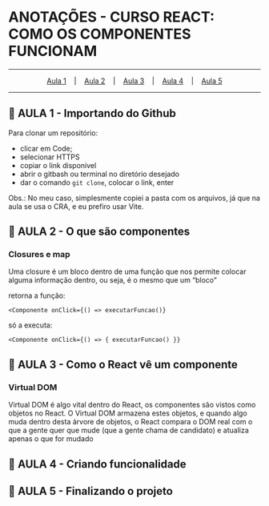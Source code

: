 # ANOTAÇÕES - CURSO REACT: COMO OS COMPONENTES FUNCIONAM

---
<p align="center">
  <a href="#-aula-1">Aula 1</a> &nbsp;&nbsp;&nbsp;|&nbsp;&nbsp;&nbsp;
  <a href="#-aula-2">Aula 2</a> &nbsp;&nbsp;&nbsp;|&nbsp;&nbsp;&nbsp;
  <a href="#-aula-3">Aula 3</a> &nbsp;&nbsp;&nbsp;|&nbsp;&nbsp;&nbsp;
  <a href="#-aula-4">Aula 4</a> &nbsp;&nbsp;&nbsp;|&nbsp;&nbsp;&nbsp;
  <a href="#-aula-5">Aula 5</a> 

</p>

---

## 📌 AULA 1 - Importando do Github
Para clonar um repositório:
 - clicar em Code;
 - selecionar HTTPS
 - copiar o link disponível
 - abrir o gitbash ou terminal no diretório desejado
 - dar o comando ```git clone```, colocar o link, enter

Obs.: No meu caso, simplesmente copiei a pasta com os arquivos, já que na aula se usa o CRA, e eu prefiro usar Vite.


## 📌 AULA 2 - O que são componentes
### Closures e map
Uma closure é um bloco dentro de uma função que nos permite colocar alguma informação dentro, ou seja, é o mesmo que um “bloco”

retorna a função:
```
<Componente onClick={() => executarFuncao()}
```

só a executa:
```
<Componente onClick={() => { executarFuncao() }}
```

## 📌 AULA 3 - Como o React vê um componente
### Virtual DOM
  Virtual DOM é algo vital dentro do React, os componentes são vistos como objetos no React.
  O Virtual DOM armazena estes objetos, e quando algo muda dentro desta árvore de objetos, o React compara o DOM real com o que a gente quer que mude (que a gente chama de candidato) e atualiza apenas o que for mudado

## 📌 AULA 4 - Criando funcionalidade
## 📌 AULA 5 - Finalizando o projeto